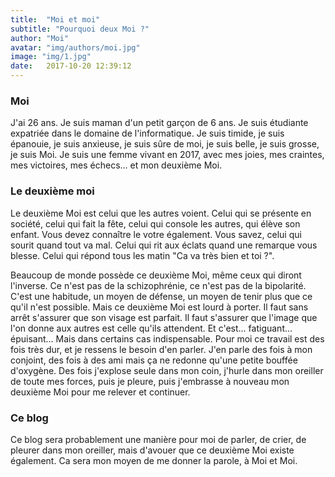 ```yaml
---
title:  "Moi et moi"
subtitle: "Pourquoi deux Moi ?"
author: "Moi"
avatar: "img/authors/moi.jpg"
image: "img/1.jpg"
date:   2017-10-20 12:39:12
---
```


### Moi
J'ai 26 ans.
Je suis maman d'un petit garçon de 6 ans.
Je suis étudiante expatriée dans le domaine de l'informatique.
Je suis timide, je suis épanouie, je suis anxieuse, je suis sûre de moi, je suis belle, je suis grosse, je suis Moi.
Je suis une femme vivant en 2017, avec mes joies, mes craintes, mes victoires, mes échecs... et mon deuxième Moi.

### Le deuxième moi
Le deuxième Moi est celui que les autres voient. 
Celui qui se présente en société, celui qui fait la fête, celui qui console les autres, qui élève son enfant.
Vous devez connaître le votre également. 
Vous savez, celui qui sourit quand tout va mal. 
Celui qui rit aux éclats quand une remarque vous blesse.
Celui qui répond tous les matin "Ca va très bien et toi ?".

Beaucoup de monde possède ce deuxième Moi, même ceux qui diront l'inverse.
Ce n'est pas de la schizophrénie, ce n'est pas de la bipolarité.
C'est une habitude, un moyen de défense, un moyen de tenir plus que ce qu'il n'est possible.
Mais ce deuxième Moi est lourd à porter.
Il faut sans arrêt s'assurer que son visage est parfait.
Il faut s'assurer que l'image que l'on donne aux autres est celle qu'ils attendent.
Et c'est... fatiguant... épuisant... Mais dans certains cas indispensable.
Pour moi ce travail est des fois très dur, et je ressens le besoin d'en parler.
J'en parle des fois à mon conjoint, des fois à des ami mais ça ne redonne qu'une petite bouffée d'oxygène.
Des fois j'explose seule dans mon coin, j'hurle dans mon oreiller de toute mes forces, puis je pleure, puis j'embrasse à nouveau mon deuxième Moi pour me relever et continuer.

### Ce blog
Ce blog sera probablement une manière pour moi de parler, de crier, de pleurer dans mon oreiller, mais d'avouer que ce deuxième Moi existe également.
Ca sera mon moyen de me donner la parole, à Moi et Moi.